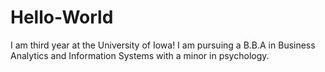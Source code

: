 # Hello-World
I am third year at the University of Iowa! I am pursuing a B.B.A in Business Analytics and Information Systems with a minor in psychology. 
